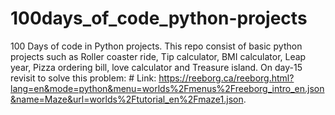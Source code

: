 # 100days_of_code_python-projects
 100 Days of code in Python projects.
 This repo consist of basic python projects such as Roller coaster ride, Tip calculator, BMI calculator, Leap year, Pizza ordering bill, love calculator and Treasure island. 
 On day-15 revisit to solve this problem: # Link: https://reeborg.ca/reeborg.html?lang=en&mode=python&menu=worlds%2Fmenus%2Freeborg_intro_en.json&name=Maze&url=worlds%2Ftutorial_en%2Fmaze1.json.

